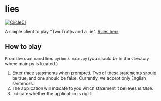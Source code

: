 # lies
[![CircleCI](https://circleci.com/gh/an4tman/lies.svg?style=svg)](https://circleci.com/gh/an4tman/lies)

A simple client to play "Two Truths and a Lie". [Rules here](http://www.group-games.com/ice-breakers/two-truths-and-a-lie.html).

## How to play

From the command line: `python3 main.py` (you should be in the directory where main.py is located.)
1. Enter three statements when prompted. Two of these statements should be true, and one should be false. Currently, we accept only English sentences.
1. The application will indicate to you which statement it believes is false.
1. Indicate whether the application is right.
